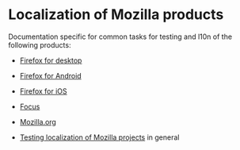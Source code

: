 # Localization of Mozilla products

Documentation specific for common tasks for testing and l10n of the following products:
* [Firefox for desktop](firefox_desktop/README.md)
* [Firefox for Android](firefox_android/README.md)
* [Firefox for iOS](firefox_ios/README.md)
* [Focus](focus/README.md)
* [Mozilla.org](mozilla_org/README.md)

* [Testing localization of Mozilla projects](l10n_testing.md) in general
